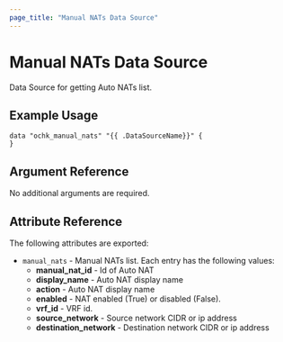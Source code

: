 ```yaml
---
page_title: "Manual NATs Data Source"
---
```


# Manual NATs Data Source

Data Source for getting Auto NATs list.

## Example Usage

```hcl
data "ochk_manual_nats" "{{ .DataSourceName}}" {
}
```

## Argument Reference

No additional arguments are required.

## Attribute Reference

The following attributes are exported:
* `manual_nats` - Manual NATs list. Each entry has the following values:
  * **manual_nat_id** - Id of Auto NAT
  * **display_name** - Auto NAT display name
  * **action** - Auto NAT display name
  * **enabled** - NAT enabled (True) or disabled (False).
  * **vrf_id** - VRF id.
  * **source_network** - Source network CIDR or ip address
  * **destination_network** - Destination network CIDR or ip address

